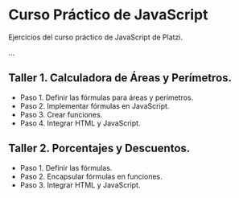 # Curso Práctico de JavaScript
Ejercicios del curso práctico de JavaScript de Platzi.

...

## Taller 1. Calculadora de Áreas y Perímetros.
- Paso 1. Definir las fórmulas para áreas y perímetros.
- Paso 2. Implementar fórmulas en JavaScript.
- Paso 3. Crear funciones.
- Paso 4. Integrar HTML y JavaScript.

## Taller 2. Porcentajes y Descuentos.
- Paso 1. Definir las fórmulas.
- Paso 2. Encapsular fórmulas en funciones.
- Paso 3. Integrar HTML y JavaScript.